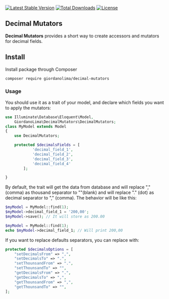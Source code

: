 [![Latest Stable Version](https://packagist.org/packages/giordanolima/decimal-mutators/version)](https://packagist.org/packages/giordanolima/decimal-mutators) [![Total Downloads](https://packagist.org/packages/giordanolima/decimal-mutators/downloads)](https://packagist.org/packages/giordanolima/decimal-mutators) [![License](https://packagist.org/packages/giordanolima/decimal-mutators/license)](https://packagist.org/packages/giordanolima/decimal-mutators)
## Decimal Mutators

**Decimal Mutators** provides a short way to create accessors and mutators for decimal fields.

## Install

Install package through Composer

```bash
composer require giordanolima/decimal-mutators
```

### Usage
You should use it as a trait of your model, and declare which fields you want to apply the mutators:

```php
use Illuminate\Database\Eloquent\Model,
    GiordanoLima\DecimalMutators\DecimalMutators;
class MyModel extends Model
{
	use DecimalMutators;

	protected $decimalsFields = [
            'decimal_field_1',
            'decimal_field_2',
            'decimal_field_3',
            'decimal_field_4'
        ];

}
```

By default, the trait will get the data from database and will replace "," (comma) as thousand separator to ""(blank) and will replace "." (dot) as decimal separator to "," (comma).
The behavior will be like this:
```php
$myModel = MyModel::find(1);
$myModel->decimal_field_1 = '200,00';
$myModel->save(); // It will store as 200.00

$myModel = MyModel::find(1);
echo $myModel->decimal_field_1; // Will print 200,00
```
If you want to replace defaults separators, you can replace with:

```php
protected $decimalsOptions = [
    "setDecimalsFrom" => ",",
    "setDecimalsTo" => ".",
    "setThounsandFrom" => ".",
    "setThounsandTo" => "",
    "getDecimalsFrom" => ".",
    "getDecimalsTo" => ",",
    "getThounsandFrom" => ",",
    "getThounsandTo" => "",
];
```

